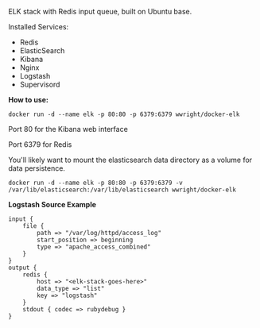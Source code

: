 ELK stack with Redis input queue, built on Ubuntu base.

Installed Services:
* Redis
* ElasticSearch
* Kibana
* Nginx
* Logstash
* Supervisord

**How to use:**

```
docker run -d --name elk -p 80:80 -p 6379:6379 wwright/docker-elk
```

Port 80 for the Kibana web interface

Port 6379 for Redis

You'll likely want to mount the elasticsearch data directory as a volume for data persistence.

```
docker run -d --name elk -p 80:80 -p 6379:6379 -v /var/lib/elasticsearch:/var/lib/elasticsearch wwright/docker-elk
```

**Logstash Source Example**

```
input {
    file {
        path => "/var/log/httpd/access_log"
        start_position => beginning
        type => "apache_access_combined"
    }
}
output {
    redis {
        host => "<elk-stack-goes-here>"
        data_type => "list"
        key => "logstash"
    }
    stdout { codec => rubydebug }
}
```